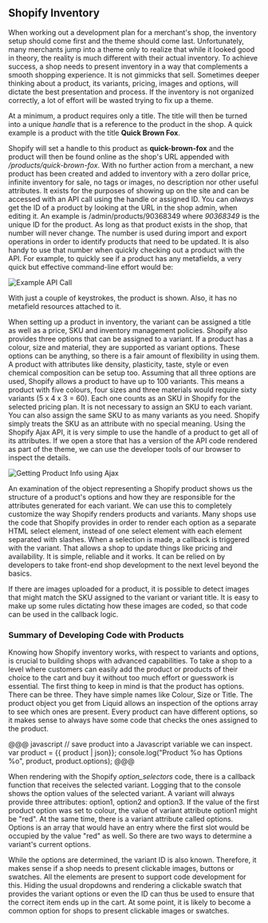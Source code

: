 ## Shopify Inventory

When working out a development plan for a merchant's shop, the inventory setup should come first and the theme should come last. Unfortunately, many merchants jump into a theme only to realize that while it looked good in theory, the reality is much different with their actual inventory. To achieve success, a shop needs to present inventory in a way that complements a smooth shopping experience. It is not gimmicks that sell. Sometimes deeper thinking about a product, its variants, pricing, images and options, will dictate the best presentation and process. If the inventory is not organized correctly, a lot of effort will be wasted trying to fix up a theme. 

At a minimum, a product requires only a title. The title will then be turned into a unique *handle* that is a reference to the product in the shop. A quick example is a product with the title **Quick Brown Fox**. 

Shopify will set a handle to this product as **quick-brown-fox** and the product will then be found online as the shop's URL appended with _/products/quick-brown-fox_. With no further action from a merchant, a new product has been created and added to inventory with a zero dollar price, infinite inventory for sale, no tags or images, no description nor other useful attributes. It exists for the purposes of showing up on the site and can be accessed with an API call using the handle or assigned ID. You can *always* get the ID of a product by looking at the URL in the shop admin, when editing it. An example is /admin/products/90368349 where _90368349_ is the unique ID for the product. As long as that product exists in the shop, that number will never change. The number is used during import and export operations in order to identify products that need to be updated. It is also handy to use that number when quickly checking out a product with the API. For example, to quickly see if a product has any metafields, a very quick but effective command-line effort would be:

<div class="figure">
<img src="file://localhost/Users/dlazar/Pictures/Shopify%20E-Book/api%20call2.png" alt="Example API Call" />
</div>


With just a couple of keystrokes, the product is shown. Also, it has no metafield resources attached to it. 

When setting up a product in inventory, the variant can be assigned a title as well as a price, SKU and inventory management policies. Shopify also provides three options that can be assigned to a variant. If a product has a colour, size and material, they are supported as variant options. These options can be anything, so there is a fair amount of flexibility in using them. A product with attributes like density, plasticity, taste, style or even chemical composition can be setup too. Assuming that all three options are used, Shopify allows a product to have up to 100 variants. This means a product with five colours, four sizes and three materials would require sixty variants (5 x 4 x 3 = 60). Each one counts as an SKU in Shopify for the selected pricing plan. It is not necessary to assign an SKU to each variant. You can also assign the same SKU to as many variants as you need. Shopify simply treats the SKU as an attribute with no special meaning. Using the Shopify Ajax API, it is very simple to use the handle of a product to get all of its attributes. If we open a store that has a version of the API code rendered as part of the theme, we can use the developer tools of our browser to inspect the details.

<div class="figure">
<img src="file://localhost/Users/dlazar/Pictures/Shopify%20E-Book/ajax%20product2.png" alt="Getting Product Info using Ajax" />
</div>


An examination of the object representing a Shopify product shows us the structure of a product's options and how they are responsible for the attributes generated for each variant. We can use this to completely customize the way Shopify renders products and variants. Many shops use the code that Shopify provides in order to render each option as a separate HTML select element, instead of one select element with each element separated with slashes. When a selection is made, a callback is triggered with the variant. That allows a shop to update things like pricing and availability. It is simple, reliable and it works. It can be relied on by developers to take front-end shop development to the next level beyond the basics. 

If there are images uploaded for a product, it is possible to detect images that might match the SKU assigned to the variant or variant title. It is easy to make up some rules dictating how these images are coded, so that code can be used in the callback logic. 

### Summary of Developing Code with Products ###

Knowing how Shopify inventory works, with respect to variants and options, is crucial to building shops with advanced capabilities. To take a shop to a level where customers can easily add the product or products of their choice to the cart and buy it without too much effort or guesswork is essential. The first thing to keep in mind is that the product has options. There can be three. They have simple names like Colour, Size or Title. The product object you get from Liquid allows an inspection of the options array to see which ones are present. Every product can have different options, so it makes sense to always have some code that checks the ones assigned to the product. 

@@@ javascript
  // save product into a Javascript variable we can inspect.
  var product = {{ product | json}};
  console.log("Product %o has Options %o", product, product.options);
@@@

When rendering with the Shopify _option\_selectors_ code, there is a callback function that receives the selected variant. Logging that to the console shows the option values of the selected variant. A variant will always provide three attributes: option1, option2 and option3. If the value of the first product option was set to colour, the value of variant attribute option1 might be "red". At the same time, there is a variant attribute called options. Options is an array that would have an entry where the first slot would be occupied by the value "red" as well. So there are two ways to determine a variant's current options. 

While the options are determined, the variant ID is also known. Therefore, it makes sense if a shop needs to present clickable images, buttons or swatches. All the elements are present to support code development for this. Hiding the usual dropdowns and rendering a clickable swatch that provides the variant options or even the ID can thus be used to ensure that the correct item ends up in the cart. At some point, it is likely to become a common option for shops to present clickable images or swatches.